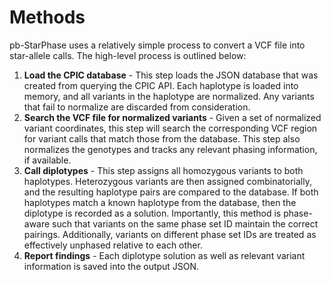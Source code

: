 # Methods
pb-StarPhase uses a relatively simple process to convert a VCF file into star-allele calls.
The high-level process is outlined below:

1. **Load the CPIC database** - This step loads the JSON database that was created from querying the CPIC API. Each haplotype is loaded into memory, and all variants in the haplotype are normalized. Any variants that fail to normalize are discarded from consideration.
2. **Search the VCF file for normalized variants** - Given a set of normalized variant coordinates, this step will search the corresponding VCF region for variant calls that match those from the database. This step also normalizes the genotypes and tracks any relevant phasing information, if available.
3. **Call diplotypes** - This step assigns all homozygous variants to both haplotypes. Heterozygous variants are then assigned combinatorially, and the resulting haplotype pairs are compared to the database. If both haplotypes match a known haplotype from the database, then the diplotype is recorded as a solution. Importantly, this method is phase-aware such that variants on the same phase set ID maintain the correct pairings. Additionally, variants on different phase set IDs are treated as effectively unphased relative to each other.
4. **Report findings** - Each diplotype solution as well as relevant variant information is saved into the output JSON.
